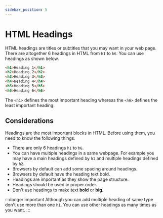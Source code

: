 ```yaml
---
sidebar_position: 5
---
```


# HTML Headings

HTML headings are titles or subtitles that you may want in your web page. There are altogether 6 headings in HTML from `h1` to `h6`. You can use headings as shown below.

```html title="headings.html"
<h1>Heading 1</h1>
<h2>Heading 2</h2>
<h3>Heading 3</h3>
<h4>Heading 4</h4>
<h5>Heading 5</h5>
<h6>Heading 6</h6>
```

The `<h1>` defines the most important heading whereas the `<h6>` defines the least important heading.

## Considerations

Headings are the most important blocks in HTML. Before using them, you need to know the following things.

- There are only 6 headings `h1` to `h6`.
- You can have multiple headings in a same webpage. For example you may have a main headings defined by `h1` and multiple headings defined by `h2`.
- Browsers by default can add some spacing around headings.
- Browsers by default have the heading text bold.
- Headings are important as they show the page structure.
- Headings should be used in proper order.
- Don't use headings to make text **bold** or **big**.

:::danger important
Although you can add multiple heading of same type don't use more than one `h1`. You can use other headings as many times as you want.
:::
